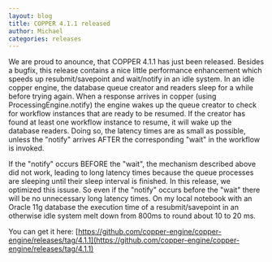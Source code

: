 ```yaml
---
layout: blog
title: COPPER 4.1.1 released
author: Michael
categories: releases
---
```


We are proud to anounce, that COPPER 4.1.1 has just been released.
Besides a bugfix, this release contains a nice little performance enhancement which speeds up resubmit/savepoint and wait/notify in an idle system.
In an idle copper engine, the database queue creator and readers sleep for a while before trying again. When a response arrives in copper (using ProcessingEngine.notify) the engine 
wakes up the queue creator to check for workflow instances that are ready to be resumed. If the creator has found at least one workflow instance to resume, it will wake up the database 
readers. Doing so, the latency times are as small as possible, unless the "notify" arrives AFTER the corresponding "wait" in the workflow is invoked.

If the "notify" occurs BEFORE the "wait", the mechanism described above did not work, leading to long latency times because the queue processes are sleeping until their sleep interval 
is finished.
In this release, we optimized this issuse. So even if the "notify" occurs before the "wait" there will be no unnecessary long latency times.
On my local notebook with an Oracle 11g database the execution time of a resubmit/savepoint in an otherwise idle system melt down from 800ms to round about 10 to 20 ms.


You can get it here:
[https://github.com/copper-engine/copper-engine/releases/tag/4.1.1](https://github.com/copper-engine/copper-engine/releases/tag/4.1.1)